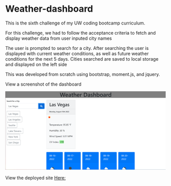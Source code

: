 # Weather-dashboard

This is the sixth challenge of my UW coding bootcamp curriculum.

For this challenge, we had to follow the acceptance criteria to fetch and display weather data from user inputed city names

The user is prompted to search for a city. After searching the user is displayed with current weather conditions, as well as future weather conditions for the next 5 days. Cities searched are saved to local storage and displayed on the left side

This was developed from scratch using bootstrap, moment.js, and jquery.

View a screenshot of the dashboard

![](./assets/images/demo.PNG)

View the deployed site [Here:](https://noahbrown26.github.io/Weather-dashboard/)

